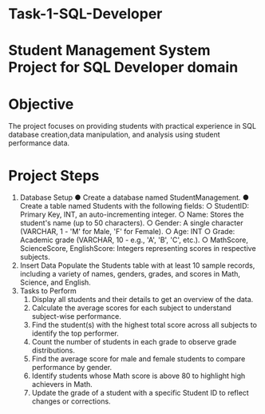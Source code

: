 # Task-1-SQL-Developer
# Student Management System Project for SQL Developer domain

# Objective
The project focuses on providing students with practical experience in SQL database creation,data manipulation, and analysis using student performance data.

# Project Steps
1. Database Setup
    ● Create a database named StudentManagement.
    ● Create a table named Students with the following fields:
        ○ StudentID: Primary Key, INT, an auto-incrementing integer.
        ○ Name: Stores the student's name (up to 50 characters).
        ○ Gender: A single character (VARCHAR, 1 - 'M' for Male, 'F' for Female).
        ○ Age: INT
        ○ Grade: Academic grade (VARCHAR, 10 - e.g., 'A', 'B', 'C', etc.).
        ○ MathScore, ScienceScore, EnglishScore: Integers representing scores in respective subjects.
2. Insert Data
    Populate the Students table with at least 10 sample records, including a variety of names, genders, grades, and scores in Math, Science, and English.
3. Tasks to Perform
    1. Display all students and their details to get an overview of the data.
    2. Calculate the average scores for each subject to understand subject-wise performance.
    3. Find the student(s) with the highest total score across all subjects to identify the top performer.
    4. Count the number of students in each grade to observe grade distributions.
    5. Find the average score for male and female students to compare performance by gender.
    6. Identify students whose Math score is above 80 to highlight high achievers in Math.
    7. Update the grade of a student with a specific Student ID to reflect changes or corrections.
